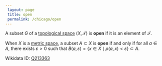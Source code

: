```yaml
---
 layout: page
 title: open
 permalink: /chicago/open
---
```

A subset $G$ of a [topological space](https://defsmath.github.io/DefsMath/topological_space) $(X,\mathcal T)$ is **open** if it is an element of $\mathcal T$.

When $X$ is a [metric space](https://defsmath.github.io/DefsMath/metric_space), a subset $A \subset X$ is **open** if and only if for all $a \in A$, there exists $\varepsilon > 0$ such that $B(a,\varepsilon) = \{x \in X \mid \rho(a,x) < \varepsilon\}\subset A$. 

Wikidata ID: [Q213363](https://www.wikidata.org/wiki/Q213363)